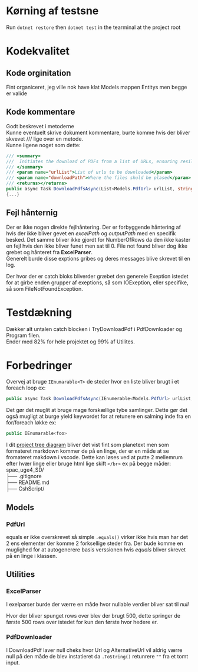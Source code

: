 # Kørning af testsne
Run ```dotnet restore``` then ```dotnet test``` in the tearminal at the project root


# Kodekvalitet

## Kode orginitation
Fint organiceret, jeg ville nok have klat Models mappen Entitys men begge er valide

## Kode kommentare

Godt beskrevet i metoderne  
Kunne eventuelt skrive dokument kommentare, burte komme hvis der bliver skvevet /// lige over en metode.   
Kunne ligene noget som dette:
``` c#
/// <summary>
///  Initiates the download of PDFs from a list of URLs, ensuring resilience and concurrency control.
/// </summary>
/// <param name="urlList">List of urls to be downloaded</param>
/// <param name="downloadPath">Where the files shuld be plased</param>
/// <returns></returns>
public async Task DownloadPdfsAsync(List<Models.PdfUrl> urlList, string downloadPath)
{...}
```

## Fejl hånternig
  
Der er ikke nogen direkte fejlhåntering. Der er forbyggende håntering af hvis der ikke bliver gevet en *excelPath* og *outputPath* med en specifik besked. Det samme bliver ikke gjordt for NumberOfRows da den ikke kaster en fejl hvis den ikke bliver funet men sat til 0. File not found bliver dog ikke grebet og hånteret fra **ExcelParser**.  
Generelt burde disse exptions gribes og deres messages blive skrevet til en log.  

Der hvor der er catch bloks bliverder græbet den generele Exeption istedet for at girbe enden grupper af exeptions, så som IOExeption, eller specifike, så som FileNotFoundException.


# Testdækning
Dækker alt untalen catch blocken i TryDownloadPdf i PdfDownloader og Program filen.  
Ender med 82% for hele projektet og 99% af Utilites.  


# Forbedringer

Overvej at bruge ```IEnumarable<T>``` de steder hvor en liste bliver brugt i et foreach loop ex: 
``` c#
public async Task DownloadPdfsAsync(IEnumerable<Models.PdfUrl> urlList, string downloadPath)
```
Det gør det muglit at bruge mage forskællige tybe samlinger. Dette gør det også mugligt at burge yield keywordet for at retunere en salming inde fra en for/foreach løkke ex:  
``` c#
public IEnumarable<foo>
```

I dit [project tree diagram](../README.md/#project-structure) bliver det vist fint som planetext men som formateret markdown kommer de på en linge, der er en måde at se fromateret makdown i vscode. Dette kan løses ved at putte 2 mellemrum efter hvær linge eller bruge html lige skift ```</br>``` ex på begge måder:
spac_uge4_SD/  
├── .gitignore  
├── README.md</br>
├── CshScript/</br>

## Models

### PdfUrl

equals er ikke overskrevet så simple ```.equals()``` virker ikke hvis man har det 2 ens elementer der komme 2 forksellige steder fra. Der bude komme en muglighed for at autogenerere basis verssionen hvis *equals* bliver skrevet på en linge i klassen.  

## Utilities

### ExcelParser
I exelparser burde der værre en måde hvor nullable verdier bliver sat til *null*

Hvor der bliver spunget rows over blev der brugt 500, dette springer de første 500 rows over istedet for kun den første hvor hedere er.

### PdfDownloader
I DownloadPdf laver null cheks hvor Url og AlternativeUrl vil aldrig værre null på den måde de blev instatieret da ```.ToString()``` retunrere ```""``` fra et tomt input.